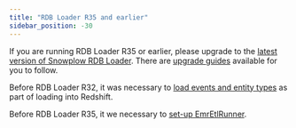 ```yaml
---
title: "RDB Loader R35 and earlier"
sidebar_position: -30
---
```


If you are running RDB Loader R35 or earlier, please upgrade to the [latest version of Snowplow RDB Loader](/docs/destinations/warehouses-and-lakes/rdb/index.md). There are [upgrade guides](/docs/destinations/warehouses-and-lakes/rdb/upgrade-guides/index.md) available for you to follow. 

Before RDB Loader R32, it was necessary to [load events and entity types](/docs/destinations//warehouses-and-lakes/rdb/previous-versions/rdb-loader-r35-earlier/load-event-and-entity-types-that-you-have-defined/index.md) as part of loading into Redshift. 

Before RDB Loader R35, it we necessary to [set-up EmrEtlRunner](/docs/pipeline-components-and-applications/legacy/emr-etl-runner/index.md). 